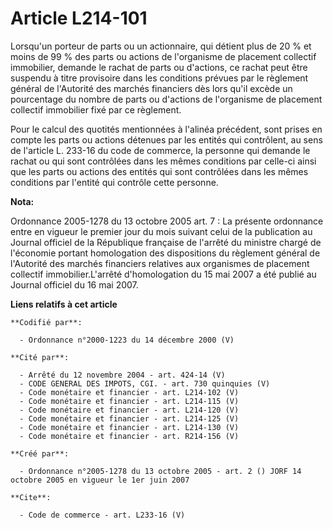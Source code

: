 # Article L214-101

Lorsqu'un porteur de parts ou un actionnaire, qui détient plus de 20 % et moins de 99 % des parts ou actions de l'organisme
de placement collectif immobilier, demande le rachat de parts ou d'actions, ce rachat peut être suspendu à titre provisoire
dans les conditions prévues par le règlement général de l'Autorité des marchés financiers dès lors qu'il excède un
pourcentage du nombre de parts ou d'actions de l'organisme de placement collectif immobilier fixé par ce règlement. 

Pour le calcul des quotités mentionnées à l'alinéa précédent, sont prises en compte les parts ou actions détenues par les
entités qui contrôlent, au sens de l'article L. 233-16 du code de commerce, la personne qui demande le rachat ou qui sont
contrôlées dans les mêmes conditions par celle-ci ainsi que les parts ou actions des entités qui sont contrôlées dans les
mêmes conditions par l'entité qui contrôle cette personne.

**Nota:**

Ordonnance 2005-1278 du 13 octobre 2005 art. 7 : La présente ordonnance entre en vigueur le premier jour du mois suivant
celui de la publication au Journal officiel de la République française de l'arrêté du ministre chargé de l'économie portant
homologation des dispositions du règlement général de l'Autorité des marchés financiers relatives aux organismes de placement
collectif immobilier.L'arrêté d'homologation du 15 mai 2007 a été publié au Journal officiel du 16 mai 2007.

**Liens relatifs à cet article**

	**Codifié par**:

	  - Ordonnance n°2000-1223 du 14 décembre 2000 (V)

	**Cité par**:

	  - Arrêté du 12 novembre 2004 - art. 424-14 (V)
	  - CODE GENERAL DES IMPOTS, CGI. - art. 730 quinquies (V)
	  - Code monétaire et financier - art. L214-102 (V)
	  - Code monétaire et financier - art. L214-115 (V)
	  - Code monétaire et financier - art. L214-120 (V)
	  - Code monétaire et financier - art. L214-125 (V)
	  - Code monétaire et financier - art. L214-130 (V)
	  - Code monétaire et financier - art. R214-156 (V)

	**Créé par**:

	  - Ordonnance n°2005-1278 du 13 octobre 2005 - art. 2 () JORF 14 octobre 2005 en vigueur le 1er juin 2007

	**Cite**:

	  - Code de commerce - art. L233-16 (V)
